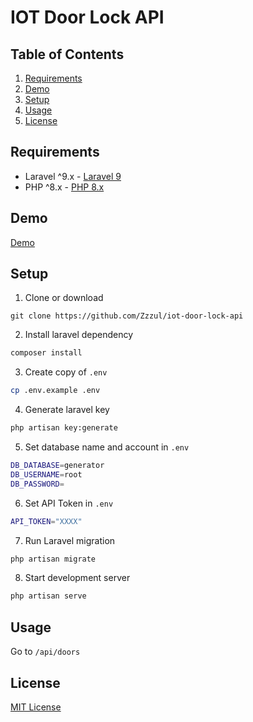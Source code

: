 # IOT Door Lock API

## Table of Contents
1. [Requirements](#requirements)
2. [Demo](#demo)
2. [Setup](#setup)
3. [Usage](#usage)
4. [License](#license)

## Requirements
- Laravel ^9.x - [Laravel 9](https://laravel.com/docs/9.x)
- PHP ^8.x - [PHP 8.x](https://www.php.net/releases/8.0/en.php)

## Demo
[Demo](https://iot-back-end.herokuapp.com/api/doors?api_token=kgbI2lLqKVQNUMNFkg9kE6DaMDQmX)

## Setup
1. Clone or download
```shell
git clone https://github.com/Zzzul/iot-door-lock-api
```

2. Install laravel dependency
```sh
composer install
```

3. Create copy of ```.env```
```sh
cp .env.example .env
```

4. Generate laravel key
```sh
php artisan key:generate
```

5. Set database name and account in ```.env```
```sh
DB_DATABASE=generator
DB_USERNAME=root
DB_PASSWORD=
```

6. Set API Token in ```.env```
```sh
API_TOKEN="XXXX"
```

7.  Run Laravel migration
```sh
php artisan migrate 
``` 

8. Start development server
```sh
php artisan serve
``` 

## Usage
Go to ```/api/doors```

## License
[MIT License](./LICENSE)
